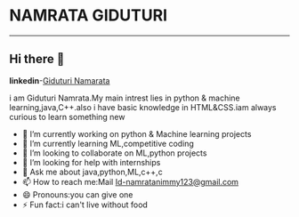 # NAMRATA GIDUTURI
-----------------------------------------------------------------------------------------------------------------------------------------------------------------------------------
## Hi there 👋
**linkedin**-[Giduturi Namarata](https://www.linkedin.com/in/giduturi-namrata-0898991b1/)

i am Giduturi Namrata.My main intrest lies in python & machine learning,java,C++.also i have basic knowledge in HTML&CSS.iam always curious to learn something new

- 🔭 I’m currently working on python & Machine learning projects
- 🌱 I’m currently learning ML,competitive coding
- 👯 I’m looking to collaborate on ML,python projects
- 🤔 I’m looking for help with internships
- 💬 Ask me about java,python,ML,c++,c
- 📫 How to reach me:Mail Id-namratanimmy123@gmail.com
- 😄 Pronouns:you can give one
- ⚡ Fun fact:i can't live without food
<!--
**namratanimmy/namratanimmy** is a ✨ _special_ ✨ repository because its `README.md` (this file) appears on your GitHub profile.

Here are some ideas to get you started:

- 🔭 I’m currently working on ...
- 🌱 I’m currently learning ...
- 👯 I’m looking to collaborate on ...
- 🤔 I’m looking for help with ...
- 💬 Ask me about ...
- 📫 How to reach me: ...
- 😄 Pronouns: ...
- ⚡ Fun fact: ...
-->
